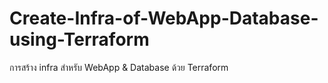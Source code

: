 # Create-Infra-of-WebApp-Database-using-Terraform
การสร้าง infra สำหรับ WebApp &amp; Database ด้วย Terraform
